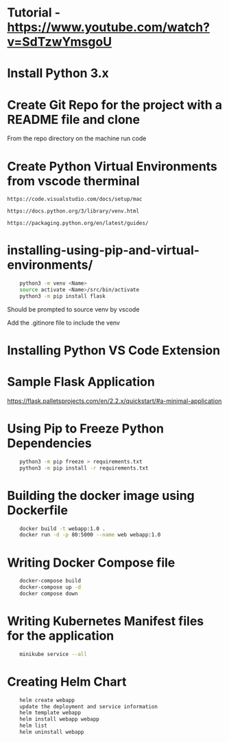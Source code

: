 # Tutorial - https://www.youtube.com/watch?v=SdTzwYmsgoU

# Install Python 3.x

# Create Git Repo for the project with a README file and clone

 From the repo directory on the machine run code

# Create Python Virtual Environments from vscode therminal 

    https://code.visualstudio.com/docs/setup/mac 

    https://docs.python.org/3/library/venv.html

    https://packaging.python.org/en/latest/guides/

# installing-using-pip-and-virtual-environments/

```bash
    python3 -m venv <Name>
    source activate <Name>/src/bin/activate
    python3 -m pip install flask
```

Should be prompted to source venv by vscode

Add the .gitinore file to include the venv

# Installing Python VS Code Extension

# Sample Flask Application 
https://flask.palletsprojects.com/en/2.2.x/quickstart/#a-minimal-application
    

# Using Pip to Freeze Python Dependencies
```bash
    python3 -m pip freeze > requirements.txt 
    python3 -m pip install -r requirements.txt
```

# Building the docker image using Dockerfile
```bash
    docker build -t webapp:1.0 .
    docker run -d -p 80:5000 --name web webapp:1.0
```

# Writing Docker Compose file
```bash
    docker-compose build
    docker-compose up -d
    docker compose down
```

# Writing Kubernetes Manifest files for the application
```bash
    minikube service --all
```

# Creating Helm Chart
```bash
    helm create webapp
    update the deployment and service information
    helm template webapp
    helm install webapp webapp
    helm list
    helm uninstall webapp
```


